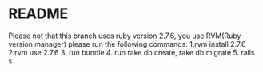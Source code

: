 # README

Please not that this branch uses ruby version 2.7.6, you use RVM(Ruby version manager) please run the following commands:
1.rvm install 2.7.6
2.rvm use 2.7.6
3. run bundle
4. run rake db:create, rake db:migrate
5. rails s
